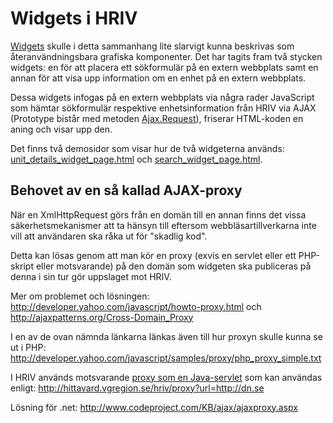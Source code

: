 # Widgets i HRIV #

[Widgets](http://sv.wikipedia.org/wiki/Widgets) skulle i detta sammanhang lite slarvigt kunna beskrivas som återanvändningsbara grafiska komponenter. Det har tagits fram två stycken widgets: en för att placera ett sökformulär på en extern webbplats samt en annan för att visa upp information om en enhet på en extern webbplats.

Dessa widgets infogas på en extern webbplats via några rader JavaScript som hämtar sökformulär respektive enhetsinformation från HRIV via AJAX (Prototype bistår med metoden [Ajax.Request](http://www.prototypejs.org/api/ajax/request)), friserar HTML-koden en aning och visar upp den.

Det finns två demosidor som visar hur de två widgeterna används: [unit\_details\_widget\_page.html](http://hittavard.vgregion.se/hriv/unit_details_widget_page.html) och [search\_widget\_page.html](http://hittavard.vgregion.se/hriv/search_widget_page.html).

## Behovet av en så kallad AJAX-proxy ##

När en XmlHttpRequest görs från en domän till en annan finns det vissa säkerhetsmekanismer att ta hänsyn till eftersom webbläsartillverkarna inte vill att användaren ska råka ut för "skadlig kod".

Detta kan lösas genom att man kör en proxy (exvis en servlet eller ett PHP-skript eller motsvarande) på den domän som widgeten ska publiceras på denna i sin tur gör uppslaget mot HRIV.

Mer om problemet och lösningen: http://developer.yahoo.com/javascript/howto-proxy.html och http://ajaxpatterns.org/Cross-Domain_Proxy

I en av de ovan nämnda länkarna länkas även till hur proxyn skulle kunna se ut i PHP: http://developer.yahoo.com/javascript/samples/proxy/php_proxy_simple.txt

I HRIV används motsvarande [proxy som en Java-servlet](http://oppna-program.googlecode.com/svn/HsaTools/trunk/HRIV/modules/web/src/main/java/se/vgregion/kivtools/servlets/Proxy.java) som kan användas enligt: http://hittavard.vgregion.se/hriv/proxy?url=http://dn.se

Lösning för .net: http://www.codeproject.com/KB/ajax/ajaxproxy.aspx